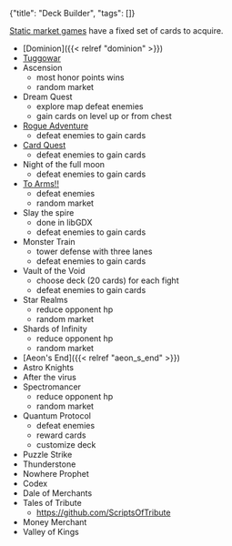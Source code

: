 {"title": "Deck Builder", "tags": []}

[Static market games](https://boardgamegeek.com/geeklist/239929/static-market-deck-building-games) have a fixed set of cards to acquire.

* [Dominion]({{< relref "dominion" >}})
* [Tuggowar](https://tuggowar.io/)
* Ascension
  * most honor points wins
  * random market
* Dream Quest
  * explore map defeat enemies
  * gain cards on level up or from chest
* [Rogue Adventure](https://play.google.com/store/apps/details?id=it.sharklab.rogueadventure)
  * defeat enemies to gain cards
* [Card Quest](https://store.steampowered.com/app/493080/Card_Quest/)
  * defeat enemies to gain cards
* Night of the full moon
  * defeat enemies to gain cards
* [To Arms!!](https://play.google.com/store/apps/details?id=com.latahunden.toarms)
  * defeat enemies
  * random market
* Slay the spire
  * done in libGDX
  * defeat enemies to gain cards
* Monster Train
  * tower defense with three lanes
  * defeat enemies to gain cards
* Vault of the Void
  * choose deck (20 cards) for each fight
  * defeat enemies to gain cards
* Star Realms
  * reduce opponent hp
  * random market
* Shards of Infinity
  * reduce opponent hp
  * random market
* [Aeon's End]({{< relref "aeon_s_end" >}})
* Astro Knights
* After the virus
* Spectromancer
  * reduce opponent hp
  * random market
* Quantum Protocol
  * defeat enemies
  * reward cards
  * customize deck
* Puzzle Strike
* Thunderstone
* Nowhere Prophet
* Codex
* Dale of Merchants
* Tales of Tribute
  * https://github.com/ScriptsOfTribute
* Money Merchant
* Valley of Kings
